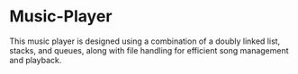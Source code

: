 # Music-Player
This music player is designed using a combination of a doubly linked list, stacks, and queues, along with file handling for efficient song management and playback.
